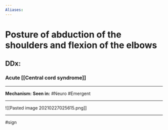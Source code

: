 ```yaml
---
Aliases:
---
```

# Posture of abduction of the shoulders and flexion of the elbows
## DDx:
### Acute [[Central cord syndrome]]

---
**Mechanism:**
**Seen in:** #Neuro #Emergent 

---
![[Pasted image 20210227025615.png]]

---
#sign 